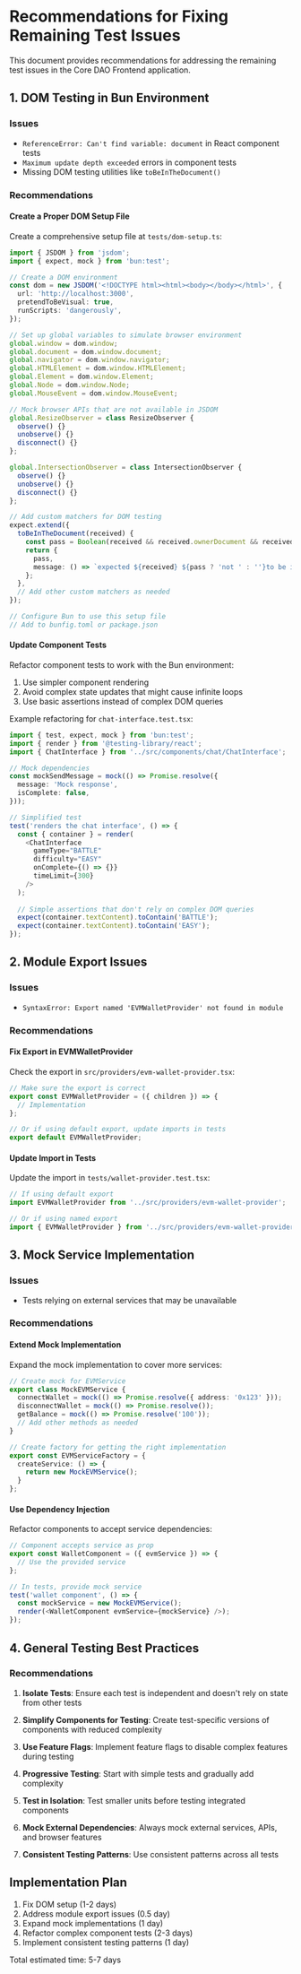 # Recommendations for Fixing Remaining Test Issues

This document provides recommendations for addressing the remaining test issues in the Core DAO Frontend application.

## 1. DOM Testing in Bun Environment

### Issues
- `ReferenceError: Can't find variable: document` in React component tests
- `Maximum update depth exceeded` errors in component tests
- Missing DOM testing utilities like `toBeInTheDocument()`

### Recommendations

#### Create a Proper DOM Setup File

Create a comprehensive setup file at `tests/dom-setup.ts`:

```typescript
import { JSDOM } from 'jsdom';
import { expect, mock } from 'bun:test';

// Create a DOM environment
const dom = new JSDOM('<!DOCTYPE html><html><body></body></html>', {
  url: 'http://localhost:3000',
  pretendToBeVisual: true,
  runScripts: 'dangerously',
});

// Set up global variables to simulate browser environment
global.window = dom.window;
global.document = dom.window.document;
global.navigator = dom.window.navigator;
global.HTMLElement = dom.window.HTMLElement;
global.Element = dom.window.Element;
global.Node = dom.window.Node;
global.MouseEvent = dom.window.MouseEvent;

// Mock browser APIs that are not available in JSDOM
global.ResizeObserver = class ResizeObserver {
  observe() {}
  unobserve() {}
  disconnect() {}
};

global.IntersectionObserver = class IntersectionObserver {
  observe() {}
  unobserve() {}
  disconnect() {}
};

// Add custom matchers for DOM testing
expect.extend({
  toBeInTheDocument(received) {
    const pass = Boolean(received && received.ownerDocument && received.ownerDocument.contains(received));
    return {
      pass,
      message: () => `expected ${received} ${pass ? 'not ' : ''}to be in the document`,
    };
  },
  // Add other custom matchers as needed
});

// Configure Bun to use this setup file
// Add to bunfig.toml or package.json
```

#### Update Component Tests

Refactor component tests to work with the Bun environment:

1. Use simpler component rendering
2. Avoid complex state updates that might cause infinite loops
3. Use basic assertions instead of complex DOM queries

Example refactoring for `chat-interface.test.tsx`:

```typescript
import { test, expect, mock } from 'bun:test';
import { render } from '@testing-library/react';
import { ChatInterface } from '../src/components/chat/ChatInterface';

// Mock dependencies
const mockSendMessage = mock(() => Promise.resolve({
  message: 'Mock response',
  isComplete: false,
}));

// Simplified test
test('renders the chat interface', () => {
  const { container } = render(
    <ChatInterface 
      gameType="BATTLE"
      difficulty="EASY"
      onComplete={() => {}}
      timeLimit={300}
    />
  );
  
  // Simple assertions that don't rely on complex DOM queries
  expect(container.textContent).toContain('BATTLE');
  expect(container.textContent).toContain('EASY');
});
```

## 2. Module Export Issues

### Issues
- `SyntaxError: Export named 'EVMWalletProvider' not found in module`

### Recommendations

#### Fix Export in EVMWalletProvider

Check the export in `src/providers/evm-wallet-provider.tsx`:

```typescript
// Make sure the export is correct
export const EVMWalletProvider = ({ children }) => {
  // Implementation
};

// Or if using default export, update imports in tests
export default EVMWalletProvider;
```

#### Update Import in Tests

Update the import in `tests/wallet-provider.test.tsx`:

```typescript
// If using default export
import EVMWalletProvider from '../src/providers/evm-wallet-provider';

// Or if using named export
import { EVMWalletProvider } from '../src/providers/evm-wallet-provider';
```

## 3. Mock Service Implementation

### Issues
- Tests relying on external services that may be unavailable

### Recommendations

#### Extend Mock Implementation

Expand the mock implementation to cover more services:

```typescript
// Create mock for EVMService
export class MockEVMService {
  connectWallet = mock(() => Promise.resolve({ address: '0x123' }));
  disconnectWallet = mock(() => Promise.resolve());
  getBalance = mock(() => Promise.resolve('100'));
  // Add other methods as needed
}

// Create factory for getting the right implementation
export const EVMServiceFactory = {
  createService: () => {
    return new MockEVMService();
  }
};
```

#### Use Dependency Injection

Refactor components to accept service dependencies:

```typescript
// Component accepts service as prop
export const WalletComponent = ({ evmService }) => {
  // Use the provided service
};

// In tests, provide mock service
test('wallet component', () => {
  const mockService = new MockEVMService();
  render(<WalletComponent evmService={mockService} />);
});
```

## 4. General Testing Best Practices

### Recommendations

1. **Isolate Tests**: Ensure each test is independent and doesn't rely on state from other tests

2. **Simplify Components for Testing**: Create test-specific versions of components with reduced complexity

3. **Use Feature Flags**: Implement feature flags to disable complex features during testing

4. **Progressive Testing**: Start with simple tests and gradually add complexity

5. **Test in Isolation**: Test smaller units before testing integrated components

6. **Mock External Dependencies**: Always mock external services, APIs, and browser features

7. **Consistent Testing Patterns**: Use consistent patterns across all tests

## Implementation Plan

1. Fix DOM setup (1-2 days)
2. Address module export issues (0.5 day)
3. Expand mock implementations (1 day)
4. Refactor complex component tests (2-3 days)
5. Implement consistent testing patterns (1 day)

Total estimated time: 5-7 days